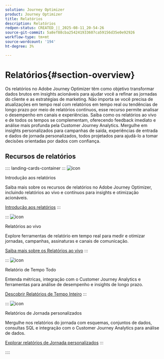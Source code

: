 ```yaml
---
solution: Journey Optimizer
product: Journey Optimizer
title: Relatórios
description: Relatórios
redpen-status: CREATED_||_2025-08-11_20-54-26
source-git-commit: 5a8ef88cba254241933607ca59156d35e0e92926
workflow-type: tm+mt
source-wordcount: '194'
ht-degree: 3%

---
```



# Relatórios{#section-overview}

Os relatórios no Adobe Journey Optimizer têm como objetivo transformar dados brutos em insights acionáveis para ajudar você a refinar as jornadas do cliente e as estratégias de marketing. Não importa se você precisa de atualizações em tempo real com relatórios em tempo real ou tendências de longo prazo por meio de relatórios contínuos, esse recurso permite analisar o desempenho em canais e experiências. Saiba como os relatórios ao vivo e de todos os tempos se complementam, oferecendo feedback imediato e análise mais profunda pela Customer Journey Analytics. Mergulhe em insights personalizados para campanhas de saída, experiências de entrada e dados de jornada personalizados, todos projetados para ajudá-lo a tomar decisões orientadas por dados com confiança.

## Recursos de relatórios

:::: landing-cards-container
:::
![icon](https://cdn.experienceleague.adobe.com/icons/book.svg)

Introdução aos relatórios

Saiba mais sobre os recursos de relatórios no Adobe Journey Optimizer, incluindo relatórios ao vivo e contínuos para insights e otimização acionáveis.

[Introdução aos relatórios](../using/reports/gs-reports.md)
:::

:::
![icon](https://cdn.experienceleague.adobe.com/icons/chart-line.svg)

Relatórios ao vivo

Explore ferramentas de relatório em tempo real para medir e otimizar jornadas, campanhas, assinaturas e canais de comunicação.

[Saiba mais sobre os Relatórios ao vivo](live-report-landing-page.md)
:::

:::
![icon](https://cdn.experienceleague.adobe.com/icons/list-check.svg)

Relatório de Tempo Todo

Entenda métricas, integração com o Customer Journey Analytics e ferramentas para análise de desempenho e insights de longo prazo.

[Descobrir Relatórios de Tempo Inteiro](channel-report-landing-page.md)
:::

:::
![icon](https://cdn.experienceleague.adobe.com/icons/code-branch.svg)

Relatórios de Jornada personalizados

Mergulhe nos relatórios do jornada com esquemas, conjuntos de dados, consultas SQL e integração com o Customer Journey Analytics para análise de dados.

[Explorar relatórios de Jornada personalizados](reports-landing-page.md)
:::

::::
